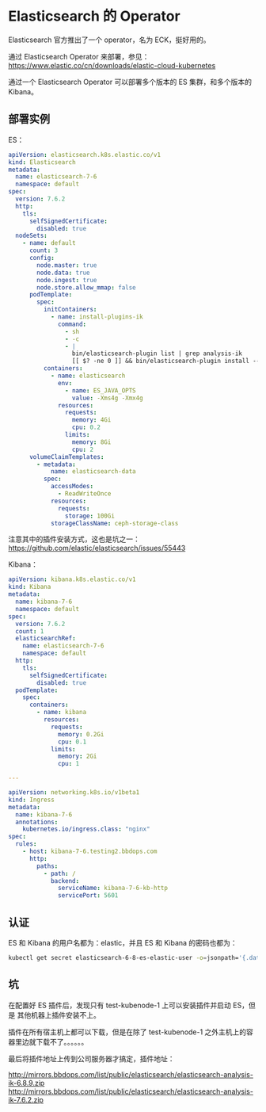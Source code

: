 # Elasticsearch 的 Operator

Elasticsearch 官方推出了一个 operator，名为 ECK，挺好用的。

通过 Elasticsearch Operator 来部署，参见：https://www.elastic.co/cn/downloads/elastic-cloud-kubernetes

通过一个 Elasticsearch Operator 可以部署多个版本的 ES 集群，和多个版本的 Kibana。



## 部署实例

ES：

```yaml
apiVersion: elasticsearch.k8s.elastic.co/v1
kind: Elasticsearch
metadata:
  name: elasticsearch-7-6
  namespace: default
spec:
  version: 7.6.2
  http:
    tls:
      selfSignedCertificate:
        disabled: true
  nodeSets:
    - name: default
      count: 3
      config:
        node.master: true
        node.data: true
        node.ingest: true
        node.store.allow_mmap: false
      podTemplate:
        spec:
          initContainers:
            - name: install-plugins-ik
              command:
                - sh
                - -c
                - |
                  bin/elasticsearch-plugin list | grep analysis-ik
                  [[ $? -ne 0 ]] && bin/elasticsearch-plugin install --batch http://mirrors.bbdops.com/list/public/elasticsearch/elasticsearch-analysis-ik-7.6.2.zip
          containers:
            - name: elasticsearch
              env:
                - name: ES_JAVA_OPTS
                  value: -Xms4g -Xmx4g
              resources:
                requests:
                  memory: 4Gi
                  cpu: 0.2
                limits:
                  memory: 8Gi
                  cpu: 2
      volumeClaimTemplates:
        - metadata:
            name: elasticsearch-data
          spec:
            accessModes:
              - ReadWriteOnce
            resources:
              requests:
                storage: 100Gi
            storageClassName: ceph-storage-class
```

注意其中的插件安装方式，这也是坑之一：https://github.com/elastic/elasticsearch/issues/55443

Kibana：

```yaml
apiVersion: kibana.k8s.elastic.co/v1
kind: Kibana
metadata:
  name: kibana-7-6
  namespace: default
spec:
  version: 7.6.2
  count: 1
  elasticsearchRef:
    name: elasticsearch-7-6
    namespace: default
  http:
    tls:
      selfSignedCertificate:
        disabled: true
  podTemplate:
    spec:
      containers:
        - name: kibana
          resources:
            requests:
              memory: 0.2Gi
              cpu: 0.1
            limits:
              memory: 2Gi
              cpu: 1

---

apiVersion: networking.k8s.io/v1beta1
kind: Ingress
metadata:
  name: kibana-7-6
  annotations:
    kubernetes.io/ingress.class: "nginx"
spec:
  rules:
    - host: kibana-7-6.testing2.bbdops.com
      http:
        paths:
          - path: /
            backend:
              serviceName: kibana-7-6-kb-http
              servicePort: 5601
```



## 认证

ES 和 Kibana 的用户名都为：elastic，并且 ES 和 Kibana 的密码也都为：

```bash
kubectl get secret elasticsearch-6-8-es-elastic-user -o=jsonpath='{.data.elastic}' | base64 -d
```



## 坑

在配置好 ES 插件后，发现只有 test-kubenode-1 上可以安装插件并启动 ES，但是 其他机器上插件安装不上。

插件在所有宿主机上都可以下载，但是在除了 test-kubenode-1 之外主机上的容器里边就下载不了。。。。。。

最后将插件地址上传到公司服务器才搞定，插件地址：

http://mirrors.bbdops.com/list/public/elasticsearch/elasticsearch-analysis-ik-6.8.9.zip
http://mirrors.bbdops.com/list/public/elasticsearch/elasticsearch-analysis-ik-7.6.2.zip




